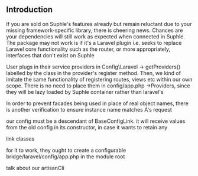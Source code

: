 ## Introduction

If you are sold on Suphle's features already but remain reluctant due to your missing framework-specific library, there is cheering news. Chances are your dependencies will still work as expected when connected in Suphle. The package may not work is if it's a Laravel plugin i.e. seeks to replace Laravel core functionality such as the router, or more appropriately, interfaces that don't exist on Suphle

User plugs in their service providers in Config\Laravel -> getProviders() labelled by the class in the provider's register method. Then, we kind of imitate the same functionality of registering routes, views etc within our own scope. There is no need to place them in config/app.php ->Providers, since they will be lazy loaded by Suphle container rather than laravel's

In order to prevent facades being used in place of real object names, there is another verification to ensure instance name matches A's request

our config must be a descendant of BaseConfigLink. it will receive values from the old config in its constructor, in case it wants to retain any

link classes 

for it to work, they ought to create a configurable bridge/laravel/config/app.php in the module root

talk about our artisanCli